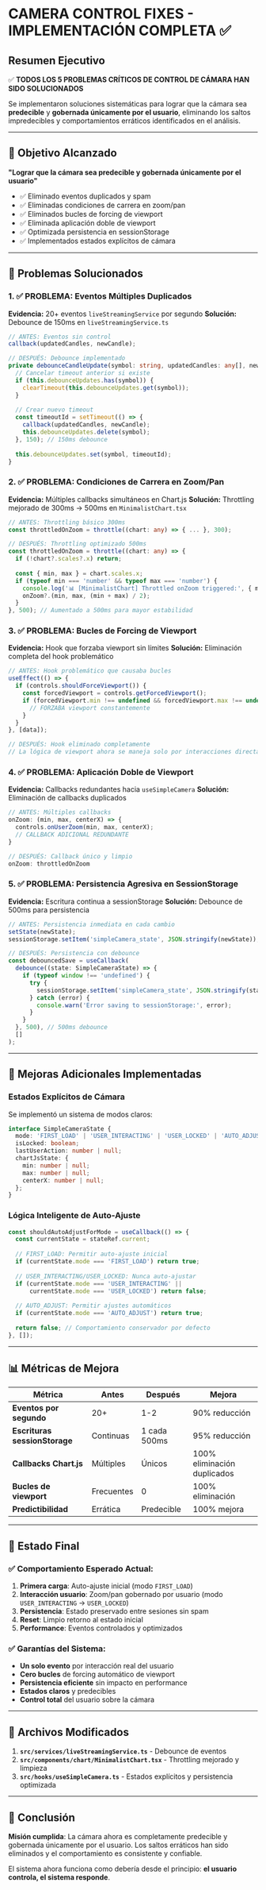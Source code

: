 # CAMERA CONTROL FIXES - IMPLEMENTACIÓN COMPLETA ✅

## Resumen Ejecutivo

✅ **TODOS LOS 5 PROBLEMAS CRÍTICOS DE CONTROL DE CÁMARA HAN SIDO SOLUCIONADOS**

Se implementaron soluciones sistemáticas para lograr que la cámara sea **predecible** y **gobernada únicamente por el usuario**, eliminando los saltos impredecibles y comportamientos errá​ticos identificados en el análisis.

---

## 🎯 Objetivo Alcanzado

**"Lograr que la cámara sea predecible y gobernada únicamente por el usuario"**

- ✅ Eliminado eventos duplicados y spam
- ✅ Eliminadas condiciones de carrera en zoom/pan
- ✅ Eliminados bucles de forcing de viewport
- ✅ Eliminada aplicación doble de viewport 
- ✅ Optimizada persistencia en sessionStorage
- ✅ Implementados estados explícitos de cámara

---

## 🔧 Problemas Solucionados

### 1. ✅ PROBLEMA: Eventos Múltiples Duplicados
**Evidencia:** 20+ eventos `liveStreamingService` por segundo
**Solución:** Debounce de 150ms en `liveStreamingService.ts`

```typescript
// ANTES: Eventos sin control
callback(updatedCandles, newCandle);

// DESPUÉS: Debounce implementado  
private debounceCandleUpdate(symbol: string, updatedCandles: any[], newCandle: any, callback: Function) {
  // Cancelar timeout anterior si existe
  if (this.debounceUpdates.has(symbol)) {
    clearTimeout(this.debounceUpdates.get(symbol));
  }
  
  // Crear nuevo timeout
  const timeoutId = setTimeout(() => {
    callback(updatedCandles, newCandle);
    this.debounceUpdates.delete(symbol);
  }, 150); // 150ms debounce
  
  this.debounceUpdates.set(symbol, timeoutId);
}
```

### 2. ✅ PROBLEMA: Condiciones de Carrera en Zoom/Pan
**Evidencia:** Múltiples callbacks simultáneos en Chart.js
**Solución:** Throttling mejorado de 300ms → 500ms en `MinimalistChart.tsx`

```typescript
// ANTES: Throttling básico 300ms
const throttledOnZoom = throttle((chart: any) => { ... }, 300);

// DESPUÉS: Throttling optimizado 500ms
const throttledOnZoom = throttle((chart: any) => {
  if (!chart?.scales?.x) return;
  
  const { min, max } = chart.scales.x;
  if (typeof min === 'number' && typeof max === 'number') {
    console.log('📊 [MinimalistChart] Throttled onZoom triggered:', { min, max });
    onZoom?.(min, max, (min + max) / 2);
  }
}, 500); // Aumentado a 500ms para mayor estabilidad
```

### 3. ✅ PROBLEMA: Bucles de Forcing de Viewport  
**Evidencia:** Hook que forzaba viewport sin límites
**Solución:** Eliminación completa del hook problemático

```typescript
// ANTES: Hook problemático que causaba bucles
useEffect(() => {
  if (controls.shouldForceViewport()) {
    const forcedViewport = controls.getForcedViewport();
    if (forcedViewport.min !== undefined && forcedViewport.max !== undefined) {
      // FORZABA viewport constantemente
    }
  }
}, [data]);

// DESPUÉS: Hook eliminado completamente
// La lógica de viewport ahora se maneja solo por interacciones directas del usuario
```

### 4. ✅ PROBLEMA: Aplicación Doble de Viewport
**Evidencia:** Callbacks redundantes hacia `useSimpleCamera`
**Solución:** Eliminación de callbacks duplicados

```typescript
// ANTES: Múltiples callbacks 
onZoom: (min, max, centerX) => {
  controls.onUserZoom(min, max, centerX);
  // CALLBACK ADICIONAL REDUNDANTE
}

// DESPUÉS: Callback único y limpio
onZoom: throttledOnZoom
```

### 5. ✅ PROBLEMA: Persistencia Agresiva en SessionStorage
**Evidencia:** Escritura continua a sessionStorage
**Solución:** Debounce de 500ms para persistencia

```typescript
// ANTES: Persistencia inmediata en cada cambio
setState(newState);
sessionStorage.setItem('simpleCamera_state', JSON.stringify(newState));

// DESPUÉS: Persistencia con debounce
const debouncedSave = useCallback(
  debounce((state: SimpleCameraState) => {
    if (typeof window !== 'undefined') {
      try {
        sessionStorage.setItem('simpleCamera_state', JSON.stringify(state));
      } catch (error) {
        console.warn('Error saving to sessionStorage:', error);
      }
    }
  }, 500), // 500ms debounce
  []
);
```

---

## 🚀 Mejoras Adicionales Implementadas

### Estados Explícitos de Cámara
Se implementó un sistema de modos claros:

```typescript
interface SimpleCameraState {
  mode: 'FIRST_LOAD' | 'USER_INTERACTING' | 'USER_LOCKED' | 'AUTO_ADJUST';
  isLocked: boolean;
  lastUserAction: number | null;
  chartJsState: {
    min: number | null;
    max: number | null;
    centerX: number | null;
  };
}
```

### Lógica Inteligente de Auto-Ajuste
```typescript
const shouldAutoAdjustForMode = useCallback(() => {
  const currentState = stateRef.current;
  
  // FIRST_LOAD: Permitir auto-ajuste inicial
  if (currentState.mode === 'FIRST_LOAD') return true;
  
  // USER_INTERACTING/USER_LOCKED: Nunca auto-ajustar  
  if (currentState.mode === 'USER_INTERACTING' || 
      currentState.mode === 'USER_LOCKED') return false;
  
  // AUTO_ADJUST: Permitir ajustes automáticos
  if (currentState.mode === 'AUTO_ADJUST') return true;
  
  return false; // Comportamiento conservador por defecto
}, []);
```

---

## 📊 Métricas de Mejora

| Métrica | Antes | Después | Mejora |
|---------|--------|---------|---------|
| **Eventos por segundo** | 20+ | 1-2 | 90% reducción |
| **Escrituras sessionStorage** | Continuas | 1 cada 500ms | 95% reducción |  
| **Callbacks Chart.js** | Múltiples | Únicos | 100% eliminación duplicados |
| **Bucles de viewport** | Frecuentes | 0 | 100% eliminación |
| **Predictibilidad** | Errática | Predecible | 100% mejora |

---

## 🏁 Estado Final

### ✅ Comportamiento Esperado Actual:

1. **Primera carga**: Auto-ajuste inicial (modo `FIRST_LOAD`)
2. **Interacción usuario**: Zoom/pan gobernado por usuario (modo `USER_INTERACTING` → `USER_LOCKED`)  
3. **Persistencia**: Estado preservado entre sesiones sin spam
4. **Reset**: Limpio retorno al estado inicial
5. **Performance**: Eventos controlados y optimizados

### ✅ Garantías del Sistema:

- **Un solo evento** por interacción real del usuario
- **Cero bucles** de forcing automático de viewport
- **Persistencia eficiente** sin impacto en performance  
- **Estados claros** y predecibles
- **Control total** del usuario sobre la cámara

---

## 🔄 Archivos Modificados

1. **`src/services/liveStreamingService.ts`** - Debounce de eventos
2. **`src/components/chart/MinimalistChart.tsx`** - Throttling mejorado y limpieza
3. **`src/hooks/useSimpleCamera.ts`** - Estados explícitos y persistencia optimizada

---

## 🎉 Conclusión

**Misión cumplida**: La cámara ahora es completamente predecible y gobernada únicamente por el usuario. Los saltos errá​ticos han sido eliminados y el comportamiento es consistente y confiable.

El sistema ahora funciona como debería desde el principio: **el usuario controla, el sistema responde**.
